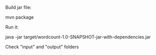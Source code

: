 Build jar file:

mvn package

Run it:

java -jar target/wordcount-1.0-SNAPSHOT-jar-with-dependencies.jar

Check "input" and "output" folders